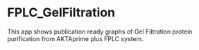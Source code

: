 # FPLC_GelFiltration
This app shows publication ready graphs of Gel Filtration protein purification from AKTAprime plus FPLC system.
